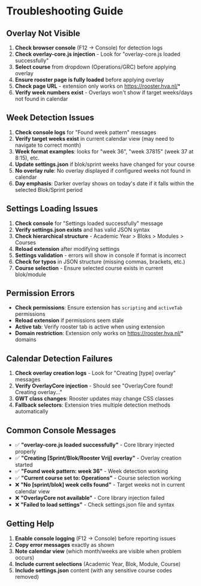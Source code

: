 # Troubleshooting Guide

## Overlay Not Visible

1. **Check browser console** (F12 → Console) for detection logs
2. **Check overlay-core.js injection** - Look for "overlay-core.js loaded successfully" 
3. **Select course** from dropdown (Operations/GRC) before applying overlay
4. **Ensure rooster page is fully loaded** before applying overlay  
5. **Check page URL** - extension only works on https://rooster.hva.nl/*
6. **Verify week numbers exist** - Overlays won't show if target weeks/days not found in calendar

## Week Detection Issues  

1. **Check console logs** for "Found week pattern" messages
2. **Verify target weeks exist** in current calendar view (may need to navigate to correct month)
3. **Week format examples**: looks for "week 36", "week 37815" (week 37 at 8:15), etc.
4. **Update settings.json** if blok/sprint weeks have changed for your course
5. **No overlay rule**: No overlay displayed if configured weeks not found in calendar
6. **Day emphasis**: Darker overlay shows on today's date if it falls within the selected Blok/Sprint period

## Settings Loading Issues

1. **Check console** for "Settings loaded successfully" message
2. **Verify settings.json exists** and has valid JSON syntax
3. **Check hierarchical structure** - Academic Year > Bloks > Modules > Courses
4. **Reload extension** after modifying settings
5. **Settings validation** - errors will show in console if format is incorrect
6. **Check for typos** in JSON structure (missing commas, brackets, etc.)
7. **Course selection** - Ensure selected course exists in current blok/module

## Permission Errors

- **Check permissions**: Ensure extension has `scripting` and `activeTab` permissions
- **Reload extension** if permissions seem stale  
- **Active tab**: Verify rooster tab is active when using extension
- **Domain restriction**: Extension only works on https://rooster.hva.nl/* domains

## Calendar Detection Failures

1. **Check overlay creation logs** - Look for "Creating [type] overlay" messages
2. **Verify OverlayCore injection** - Should see "OverlayCore found! Creating overlay..."
3. **GWT class changes**: Rooster updates may change CSS classes  
4. **Fallback selectors**: Extension tries multiple detection methods automatically

## Common Console Messages

- ✅ **"overlay-core.js loaded successfully"** - Core library injected properly
- ✅ **"Creating [Sprint/Blok/Rooster Vrij] overlay"** - Overlay creation started
- ✅ **"Found week pattern: week 36"** - Week detection working
- ✅ **"Current course set to: Operations"** - Course selection working
- ❌ **"No [sprint/blok] week cells found"** - Target weeks not in current calendar view
- ❌ **"OverlayCore not available"** - Core library injection failed
- ❌ **"Failed to load settings"** - Check settings.json file and syntax

## Getting Help

1. **Enable console logging** (F12 → Console) before reporting issues
2. **Copy error messages** exactly as shown
3. **Note calendar view** (which month/weeks are visible when problem occurs)
4. **Include current selections** (Academic Year, Blok, Module, Course)
5. **Include settings.json** content (with any sensitive course codes removed)
